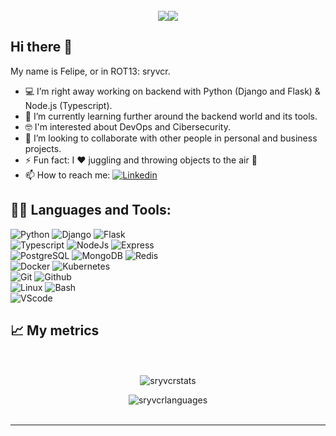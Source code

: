 <style>
    .center {
        display: flex;
        justify-content: center;
        align-items: center;
        margin-top:25px;
        margin-bottom:10px;
    }
</style>

<div class="center">
    <img src="https://img.shields.io/badge/sryvcr-v1.1.0-green">
    <img src="https://img.shields.io/github/stars/sryvcr?style=flat">
</div>

## Hi there 👋

My name is Felipe, or in ROT13: sryvcr.  

- 💻 I’m right away working on backend with Python (Django and Flask) & Node.js (Typescript).
- 🌱 I’m currently learning further around the backend world and its tools.
- 🤓 I'm interested about DevOps and Cibersecurity.
- 🦾 I’m looking to collaborate with other people in personal and business projects.
- ⚡ Fun fact: I ❤️ juggling and throwing objects to the air 🤹
- 📫 How to reach me: [![Linkedin](https://img.shields.io/badge/LinkedIn-0077B5?style=flat-square&logo=Linkedin&logoColor=white)](https://www.linkedin.com/in/felipegonzalezs/)

## 🧑‍💻 Languages and Tools:

![Python](https://img.shields.io/badge/python-%2314354C.svg?style=for-the-badge&logo=python&logoColor=white)
![Django](https://img.shields.io/badge/django-%23092E20.svg?style=for-the-badge&logo=django&logoColor=white)
![Flask](https://img.shields.io/badge/flask-black.svg?style=for-the-badge&logo=flask&logoColor=white)  
![Typescript](https://img.shields.io/badge/typescript-007acc.svg?style=for-the-badge&logo=typescript&logoColor=white)
![NodeJs](https://img.shields.io/badge/node.js-679e63.svg?style=for-the-badge&logo=node.js&logoColor=white)
![Express](https://img.shields.io/badge/express-black.svg?style=for-the-badge&logo=express&logoColor=white)  
![PostgreSQL](https://img.shields.io/badge/postgresql-336791.svg?style=for-the-badge&logo=postgresql&logoColor=white)
![MongoDB](https://img.shields.io/badge/mongodb-13aa52.svg?style=for-the-badge&logo=mongodb&logoColor=white)
![Redis](https://img.shields.io/badge/redis-a51f17.svg?style=for-the-badge&logo=redis&logoColor=white)  
![Docker](https://img.shields.io/badge/docker-099cec.svg?style=for-the-badge&logo=docker&logoColor=white)
![Kubernetes](https://img.shields.io/badge/kubernetes-346ee5.svg?style=for-the-badge&logo=kubernetes&logoColor=white)  
![Git](https://img.shields.io/badge/git-%23F05033.svg?style=for-the-badge&logo=git&logoColor=white)
![Github](https://img.shields.io/badge/github-%23121011.svg?style=for-the-badge&logo=github&logoColor=white)  
![Linux](https://img.shields.io/badge/Linux-FCC624?style=for-the-badge&logo=linux&logoColor=black)
![Bash](https://img.shields.io/badge/bash-2c3539.svg?style=for-the-badge&logo=gnu-bash&logoColor=white)  
![VScode](https://img.shields.io/badge/VisualStudioCode-0078d7.svg?style=for-the-badge&logo=visual-studio-code&logoColor=white)  

## 📈 My metrics

<p align="center">
    </br>
    </br>
    <img src="https://github-readme-stats.vercel.app/api?username=sryvcr&show_icons=true&theme=highcontrast" alt="sryvcrstats" />
    </br>
</p>

<p align="center">
    <img src="https://github-readme-stats.vercel.app/api/top-langs/?username=sryvcr&show_icons=true&theme=highcontrast" alt="sryvcrlanguages" />
    </br>
    </br>
</p>

---